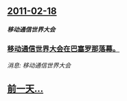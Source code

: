 ## [2011-02-18](/news/2011/02/18/index.md)

##### 移动通信世界大会
### [ 移动通信世界大会在巴塞罗那落幕。](/news/2011/02/18/移动通信世界大会在巴塞罗那落幕.md)
_消息: 移动通信世界大会_

## [前一天...](/news/2011/02/17/index.md)

